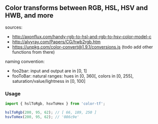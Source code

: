 ## Color transforms between RGB, HSL, HSV and HWB, and more

sources:

* http://axonflux.com/handy-rgb-to-hsl-and-rgb-to-hsv-color-model-c
* http://alvyray.com/Papers/CG/hwb2rgb.htm
* https://unpkg.com/color-convert@1.9.1/conversions.js (todo add other functions from there)

naming convention:

* foo2bar: input and output are in [0, 1]
* fooToBar: natural ranges: hues in [0, 360[, colors in [0, 255], saturation/value/lightness in [0, 100]

### Usage

```js
import { hslToRgb, hsvToHex } from 'color-tf';

hslToRgb(200, 95, 62); // [ 66, 189, 250 ]
hsvToHex(200, 95, 62); // '086c9e'
```
